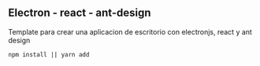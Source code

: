  ## Electron - react - ant-design 

 Template para crear una aplicacion de escritorio con electronjs, react y ant design
  
`npm install || yarn add`




 